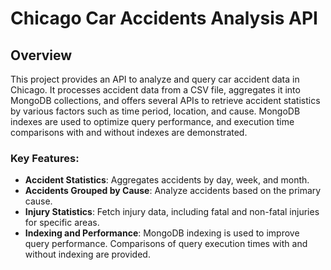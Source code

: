 # Chicago Car Accidents Analysis API

## Overview

This project provides an API to analyze and query car accident data in Chicago. It processes accident data from a CSV file, aggregates it into MongoDB collections, and offers several APIs to retrieve accident statistics by various factors such as time period, location, and cause. MongoDB indexes are used to optimize query performance, and execution time comparisons with and without indexes are demonstrated.

### Key Features:
- **Accident Statistics**: Aggregates accidents by day, week, and month.
- **Accidents Grouped by Cause**: Analyze accidents based on the primary cause.
- **Injury Statistics**: Fetch injury data, including fatal and non-fatal injuries for specific areas.
- **Indexing and Performance**: MongoDB indexing is used to improve query performance. Comparisons of query execution times with and without indexing are provided.
